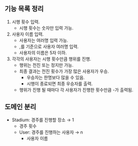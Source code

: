 ## 기능 목록 정리

1. 시행 횟수 입력.
   - 시행 횟수는 숫자만 입력 가능.
2. 사용자 이름 입력.
   - 사용자는 여러명 입력 가능.
   - ,를 기준으로 사용자 여러명 입력.
   - 사용자의 이름은 5자 이하.
3. 각각의 사용자는 시행 횟수만큼 행위를 진행.
   - 행위는 전진 또는 정지만 가능.
   - 최종 결과는 전진 횟수가 가장 많은 사용자가 우승.
     - 우승자는 한명보다 많을 수 있음.
     - 시행이 종료되면 최종 우승자를 출력.
   - 행위가 진행 될 때마다 각 사용자가 진행한 횟수만큼 -가 출력됨.

## 도메인 분리

- Stadium: 경주를 진행할 장소 → 1
  - 경주 횟수
  - User: 경주를 진행하는 사용자 → n
    - 사용자 이름
